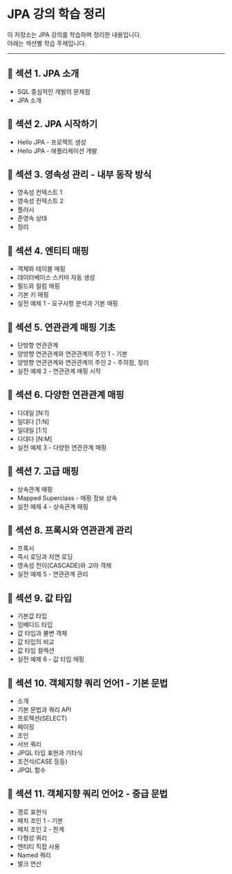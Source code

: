 # JPA 강의 학습 정리

이 저장소는 JPA 강의를 학습하며 정리한 내용입니다.  
아래는 섹션별 학습 주제입니다.

---

## 📌 섹션 1. JPA 소개
- SQL 중심적인 개발의 문제점
- JPA 소개

## 📌 섹션 2. JPA 시작하기
- Hello JPA - 프로젝트 생성
- Hello JPA - 애플리케이션 개발

## 📌 섹션 3. 영속성 관리 - 내부 동작 방식
- 영속성 컨텍스트 1
- 영속성 컨텍스트 2
- 플러시
- 준영속 상태
- 정리

## 📌 섹션 4. 엔티티 매핑
- 객체와 테이블 매핑
- 데이터베이스 스키마 자동 생성
- 필드와 컬럼 매핑
- 기본 키 매핑
- 실전 예제 1 - 요구사항 분석과 기본 매핑

## 📌 섹션 5. 연관관계 매핑 기초
- 단방향 연관관계
- 양방향 연관관계와 연관관계의 주인 1 - 기본
- 양방향 연관관계와 연관관계의 주인 2 - 주의점, 정리
- 실전 예제 2 - 연관관계 매핑 시작

## 📌 섹션 6. 다양한 연관관계 매핑
- 다대일 [N:1]
- 일대다 [1:N]
- 일대일 [1:1]
- 다대다 [N:M]
- 실전 예제 3 - 다양한 연관관계 매핑

## 📌 섹션 7. 고급 매핑
- 상속관계 매핑
- Mapped Superclass - 매핑 정보 상속
- 실전 예제 4 - 상속관계 매핑

## 📌 섹션 8. 프록시와 연관관계 관리
- 프록시
- 즉시 로딩과 지연 로딩
- 영속성 전이(CASCADE)와 고아 객체
- 실전 예제 5 - 연관관계 관리

## 📌 섹션 9. 값 타입
- 기본값 타입
- 임베디드 타입
- 값 타입과 불변 객체
- 값 타입의 비교
- 값 타입 컬렉션
- 실전 예제 6 - 값 타입 매핑

## 📌 섹션 10. 객체지향 쿼리 언어1 - 기본 문법
- 소개
- 기본 문법과 쿼리 API
- 프로젝션(SELECT)
- 페이징
- 조인
- 서브 쿼리
- JPQL 타입 표현과 기타식
- 조건식(CASE 등등)
- JPQL 함수

## 📌 섹션 11. 객체지향 쿼리 언어2 - 중급 문법
- 경로 표현식
- 페치 조인 1 - 기본
- 페치 조인 2 - 한계
- 다형성 쿼리
- 엔티티 직접 사용
- Named 쿼리
- 벌크 연산
